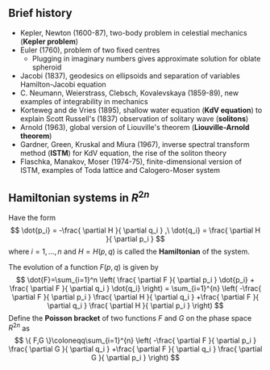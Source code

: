 ## Brief history
- Kepler, Newton (1600-87), two-body problem in celestial mechanics (**Kepler problem**)
- Euler (1760), problem of two fixed centres
	- Plugging in imaginary numbers gives approximate solution for oblate spheroid
- Jacobi (1837), geodesics on ellipsoids and separation of variables  Hamilton-Jacobi equation
- C. Neumann, Weierstrass, Clebsch, Kovalevskaya (1859-89), new examples of integrability in mechanics
- Korteweg and de Vries (1895), shallow water equation (**KdV equation**) to explain Scott Russell's (1837) observation of solitary wave (**solitons**)
- Arnold (1963), global version of Liouville's theorem (**Liouville-Arnold theorem**)
- Gardner, Green, Kruskal and Miura (1967), inverse spectral transform method (**ISTM**) for KdV equation, the rise of the soliton theory
- Flaschka, Manakov, Moser (1974-75), finite-dimensional version of ISTM, examples of Toda lattice and Calogero-Moser system
## Hamiltonian systems in $R^{2n}$
Have the form
$$
\dot{p_i} = -\frac{ \partial H }{ \partial q_i } ,\ \dot{q_i} = \frac{ \partial H }{ \partial p_i }
$$
where $i=1,\dots,n$ and $H=H(p,q)$ is called the **Hamiltonian** of the system.

The evolution of a function $F(p,q)$ is given by
$$
\dot{F}=\sum_{i=1}^n \left( \frac{ \partial F }{ \partial p_i } \dot{p_i} + \frac{ \partial F }{ \partial q_i } \dot{q_i} \right) = \sum_{i=1}^{n} \left( -\frac{ \partial F }{ \partial p_i } \frac{ \partial H }{ \partial q_i } +\frac{ \partial F }{ \partial q_i } \frac{ \partial H }{ \partial p_i }  \right)
$$
Define the **Poisson bracket** of two functions $F$ and $G$ on the phase space $R^{2n}$ as
$$
\{ F,G \}\coloneqq\sum_{i=1}^{n} \left( -\frac{ \partial F }{ \partial p_i } \frac{ \partial G }{ \partial q_i } +\frac{ \partial F }{ \partial q_i } \frac{ \partial G }{ \partial p_i }  \right)
$$
